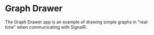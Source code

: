 # Graph Drawer

The Graph Drawer app is an example of drawing simple graphs in "real-time" when communicating with SignalR.
